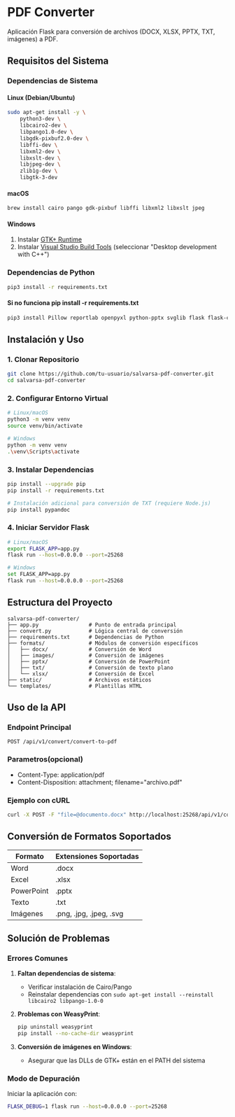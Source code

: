 # PDF Converter

Aplicación Flask para conversión de archivos (DOCX, XLSX, PPTX, TXT, imágenes) a PDF.

## Requisitos del Sistema

### Dependencias de Sistema

#### Linux (Debian/Ubuntu)

```bash
sudo apt-get install -y \
    python3-dev \
    libcairo2-dev \
    libpango1.0-dev \
    libgdk-pixbuf2.0-dev \
    libffi-dev \
    libxml2-dev \
    libxslt-dev \
    libjpeg-dev \
    zlib1g-dev \
    libgtk-3-dev
```

#### macOS

```bash
brew install cairo pango gdk-pixbuf libffi libxml2 libxslt jpeg
```

#### Windows

1. Instalar [GTK+ Runtime](https://github.com/tschoonj/GTK-for-Windows-Runtime-Environment-Installer/releases)
2. Instalar [Visual Studio Build Tools](https://visualstudio.microsoft.com/visual-cpp-build-tools/) (seleccionar "Desktop development with C++")

### Dependencias de Python

```bash
pip3 install -r requirements.txt
```
#### Si no funciona pip install -r requirements.txt
```bash
pip3 install Pillow reportlab openpyxl python-pptx svglib flask flask-cors python-docx weasyprint lxml
```

## Instalación y Uso

### 1. Clonar Repositorio

```bash
git clone https://github.com/tu-usuario/salvarsa-pdf-converter.git
cd salvarsa-pdf-converter
```

### 2. Configurar Entorno Virtual

```bash
# Linux/macOS
python3 -m venv venv
source venv/bin/activate

# Windows
python -m venv venv
.\venv\Scripts\activate
```

### 3. Instalar Dependencias

```bash
pip install --upgrade pip
pip install -r requirements.txt

# Instalación adicional para conversión de TXT (requiere Node.js)
pip install pypandoc
```

### 4. Iniciar Servidor Flask

```bash
# Linux/macOS
export FLASK_APP=app.py
flask run --host=0.0.0.0 --port=25268

# Windows
set FLASK_APP=app.py
flask run --host=0.0.0.0 --port=25268
```

## Estructura del Proyecto

```
salvarsa-pdf-converter/
├── app.py                # Punto de entrada principal
├── convert.py            # Lógica central de conversión
├── requirements.txt      # Dependencias de Python
├── formats/              # Módulos de conversión específicos
│   ├── docx/             # Conversión de Word
│   ├── images/           # Conversión de imágenes
│   ├── pptx/             # Conversión de PowerPoint
│   ├── txt/              # Conversión de texto plano
│   └── xlsx/             # Conversión de Excel
├── static/               # Archivos estáticos
└── templates/            # Plantillas HTML
```

## Uso de la API

### Endpoint Principal

```
POST /api/v1/convert/convert-to-pdf
```

### Parametros(opcional)

   - Content-Type: application/pdf
   - Content-Disposition: attachment; filename="archivo.pdf"


### Ejemplo con cURL

```bash
curl -X POST -F "file=@documento.docx" http://localhost:25268/api/v1/convert/convert-to-pdf
```

## Conversión de Formatos Soportados

| Formato    | Extensiones Soportadas  |
| ---------- | ----------------------- |
| Word       | .docx                   |
| Excel      | .xlsx                   |
| PowerPoint | .pptx                   |
| Texto      | .txt                    |
| Imágenes   | .png, .jpg, .jpeg, .svg |

## Solución de Problemas

### Errores Comunes

1. **Faltan dependencias de sistema**:

   - Verificar instalación de Cairo/Pango
   - Reinstalar dependencias con `sudo apt-get install --reinstall libcairo2 libpango-1.0-0`

2. **Problemas con WeasyPrint**:

   ```bash
   pip uninstall weasyprint
   pip install --no-cache-dir weasyprint
   ```

3. **Conversión de imágenes en Windows**:

   - Asegurar que las DLLs de GTK+ están en el PATH del sistema

### Modo de Depuración

Iniciar la aplicación con:

```bash
FLASK_DEBUG=1 flask run --host=0.0.0.0 --port=25268
```

